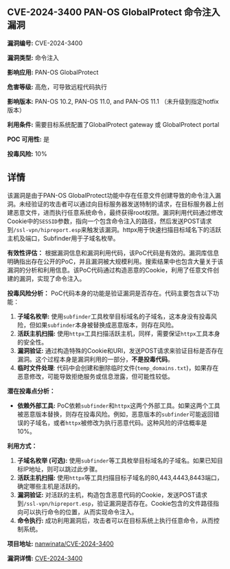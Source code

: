 ## CVE-2024-3400 PAN-OS GlobalProtect 命令注入漏洞

**漏洞编号:** CVE-2024-3400

**漏洞类型:** 命令注入

**影响应用:** PAN-OS GlobalProtect

**危害等级:** 高危，可导致远程代码执行

**影响版本:** PAN-OS 10.2, PAN-OS 11.0, and PAN-OS 11.1 （未升级到指定hotfix版本）

**利用条件:** 需要目标系统配置了GlobalProtect gateway 或 GlobalProtect portal

**POC 可用性:** 是

**投毒风险:** 10%

## 详情

该漏洞是由于PAN-OS GlobalProtect功能中存在任意文件创建导致的命令注入漏洞。未经验证的攻击者可以通过向目标服务器发送特制的请求，在目标服务器上创建恶意文件，进而执行任意系统命令，最终获得root权限。漏洞利用代码通过修改Cookie中的`SESSID`参数，指向一个包含命令注入的路径，然后发送POST请求到`/ssl-vpn/hipreport.esp`来触发该漏洞。httpx用于快速扫描目标域名下的活跃主机及端口，Subfinder用于子域名枚举。

**有效性评估：**
根据漏洞信息和漏洞利用代码，该PoC代码是有效的。漏洞库信息明确指出存在公开的PoC，并且漏洞被大规模利用。搜索结果中也包含大量关于该漏洞的分析和利用信息。该PoC代码通过构造恶意的Cookie，利用了任意文件创建的漏洞，实现了命令注入。

**投毒风险分析：**
PoC代码本身的功能是验证漏洞是否存在。代码主要包含以下功能：
1.  **子域名枚举:**  使用`subfinder`工具枚举目标域名的子域名，这本身没有投毒风险，但如果`subfinder`本身被替换成恶意版本，则存在风险。
2.  **活跃主机扫描:** 使用`httpx`工具扫描活跃主机，同样，需要保证`httpx`工具本身的安全性。
3.  **漏洞验证:** 通过构造特殊的Cookie和URI，发送POST请求来验证目标是否存在漏洞。这个过程本身是漏洞利用的一部分，**不是投毒代码**。
4. **临时文件处理**: 代码中会创建和删除临时文件(`temp_domains.txt`)，如果存在恶意修改，可能导致拒绝服务或信息泄露，但可能性较低。

**潜在投毒点分析：**
*   **依赖外部工具:** PoC依赖`subfinder`和`httpx`这两个外部工具。如果这两个工具被恶意版本替换，则存在投毒风险。例如，恶意版本的`subfinder`可能返回错误的子域名，或者`httpx`被修改为执行恶意代码。这种风险的评估概率是10%。

**利用方式：**
1.  **子域名枚举 (可选):** 使用`subfinder`等工具枚举目标域名的子域名。如果已知目标IP地址，则可以跳过此步骤。
2.  **活跃主机扫描:** 使用`httpx`等工具扫描目标子域名的80,443,4443,8443端口，确定哪些主机是活跃的。
3.  **漏洞验证:** 对活跃的主机，构造包含恶意代码的Cookie，发送POST请求到`/ssl-vpn/hipreport.esp`，验证漏洞是否存在。Cookie包含的文件路径指向可以执行命令的位置，从而实现命令注入。
4.  **命令执行:** 成功利用漏洞后，攻击者可以在目标系统上执行任意命令，从而控制系统。

**项目地址:** [nanwinata/CVE-2024-3400](https://github.com/nanwinata/CVE-2024-3400)

**漏洞详情:** [CVE-2024-3400](https://nvd.nist.gov/vuln/detail/CVE-2024-3400)